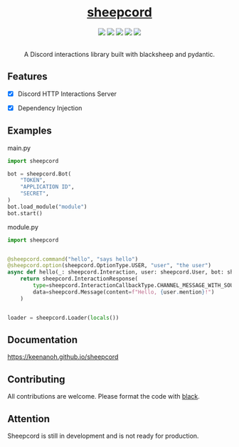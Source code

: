 <div align="center">
 <h1>
   <a href="https://shinobou.github.io/sheepcord">
     sheepcord
   </a>
 </h1>
 
 <img src="https://img.shields.io/github/issues/Shinobou/sheepcord">
 <img src="https://img.shields.io/github/forks/Shinobou/sheepcord">
 <img src="https://img.shields.io/github/stars/Shinobou/sheepcord">
 <img src="https://img.shields.io/github/license/Shinobou/sheepcord">
 <img src="https://tokei.rs/b1/github/Shinobou/sheepcord">
 
 <br>
 <br>
 
 A Discord interactions library built with blacksheep and pydantic.
 
</div>

## Features
- [x] Discord HTTP Interactions Server
- [x] Dependency Injection


## Examples
main.py
```py
import sheepcord

bot = sheepcord.Bot(
    "TOKEN",
    "APPLICATION ID",
    "SECRET",
)
bot.load_module("module")
bot.start()

```
module.py
```py
import sheepcord


@sheepcord.command("hello", "says hello")
@sheepcord.option(sheepcord.OptionType.USER, "user", "the user")
async def hello(_: sheepcord.Interaction, user: sheepcord.User, bot: sheepcord.Inject[sheepcord.Bot]) -> sheepcord.InteractionResponse:
    return sheepcord.InteractionResponse(
        type=sheepcord.InteractionCallbackType.CHANNEL_MESSAGE_WITH_SOURCE,
        data=sheepcord.Message(content=f"Hello, {user.mention}!")
    )


loader = sheepcord.Loader(locals())
```


## Documentation
https://keenanoh.github.io/sheepcord

## Contributing
All contributions are welcome. Please format the code with [black](https://github.com/psf/black).

## Attention
Sheepcord is still in development and is not ready for production.


